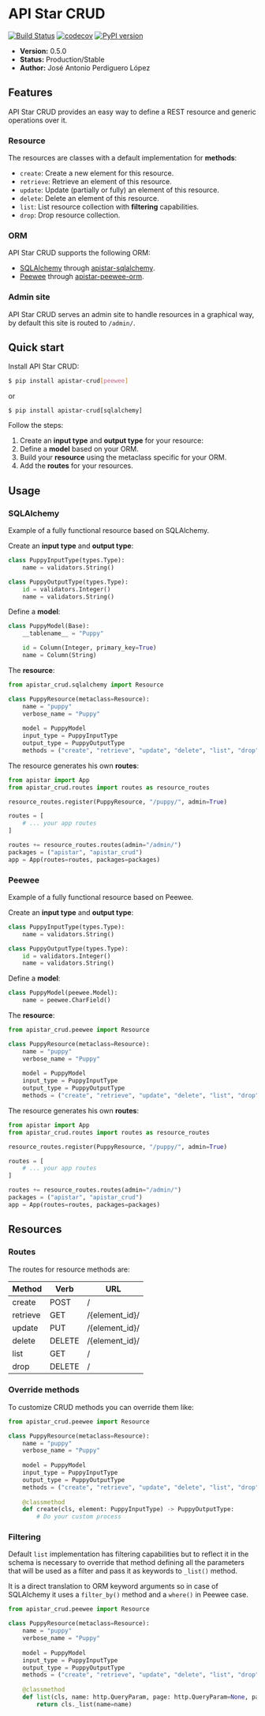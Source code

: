 # API Star CRUD
[![Build Status](https://travis-ci.org/PeRDy/apistar-crud.svg?branch=master)](https://travis-ci.org/PeRDy/apistar-crud)
[![codecov](https://codecov.io/gh/PeRDy/apistar-crud/branch/master/graph/badge.svg)](https://codecov.io/gh/PeRDy/apistar-crud)
[![PyPI version](https://badge.fury.io/py/apistar-crud.svg)](https://badge.fury.io/py/apistar-crud)

* **Version:** 0.5.0
* **Status:** Production/Stable
* **Author:** José Antonio Perdiguero López

## Features
API Star CRUD provides an easy way to define a REST resource and generic operations over it.

### Resource
The resources are classes with a default implementation for **methods**:
* `create`: Create a new element for this resource.
* `retrieve`: Retrieve an element of this resource.
* `update`: Update (partially or fully) an element of this resource.
* `delete`: Delete an element of this resource.
* `list`: List resource collection with **filtering** capabilities.
* `drop`: Drop resource collection.

### ORM
API Star CRUD supports the following ORM:
* [SQLAlchemy](https://www.sqlalchemy.org/) through [apistar-sqlalchemy](https://github.com/PeRDy/apistar-sqlalchemy).
* [Peewee](https://github.com/coleifer/peewee) through [apistar-peewee-orm](https://github.com/PeRDy/apistar-peewee-orm).

### Admin site
API Star CRUD serves an admin site to handle resources in a graphical way, by default this site is routed to `/admin/`. 

## Quick start
Install API Star CRUD:

```bash
$ pip install apistar-crud[peewee]
```

or 

```
$ pip install apistar-crud[sqlalchemy]
```

Follow the steps:

1. Create an **input type** and **output type** for your resource:
2. Define a **model** based on your ORM.
3. Build your **resource** using the metaclass specific for your ORM.
4. Add the **routes** for your resources.

## Usage
### SQLAlchemy
Example of a fully functional resource based on SQLAlchemy.

Create an **input type** and **output type**:

```python
class PuppyInputType(types.Type):
    name = validators.String()

class PuppyOutputType(types.Type):
    id = validators.Integer()
    name = validators.String()
```

Define a **model**:

```python
class PuppyModel(Base):
    __tablename__ = "Puppy"

    id = Column(Integer, primary_key=True)
    name = Column(String)
```

The **resource**:

```python
from apistar_crud.sqlalchemy import Resource

class PuppyResource(metaclass=Resource):
    name = "puppy"
    verbose_name = "Puppy"
    
    model = PuppyModel
    input_type = PuppyInputType
    output_type = PuppyOutputType
    methods = ("create", "retrieve", "update", "delete", "list", "drop")
```

The resource generates his own **routes**:

```python
from apistar import App
from apistar_crud.routes import routes as resource_routes

resource_routes.register(PuppyResource, "/puppy/", admin=True)

routes = [
    # ... your app routes
]

routes += resource_routes.routes(admin="/admin/")
packages = ("apistar", "apistar_crud")
app = App(routes=routes, packages=packages)
```

### Peewee
Example of a fully functional resource based on Peewee.

Create an **input type** and **output type**:

```python
class PuppyInputType(types.Type):
    name = validators.String()

class PuppyOutputType(types.Type):
    id = validators.Integer()
    name = validators.String()
```

Define a **model**:

```python
class PuppyModel(peewee.Model):
    name = peewee.CharField()
```

The **resource**:

```python
from apistar_crud.peewee import Resource

class PuppyResource(metaclass=Resource):
    name = "puppy"
    verbose_name = "Puppy"
    
    model = PuppyModel
    input_type = PuppyInputType
    output_type = PuppyOutputType
    methods = ("create", "retrieve", "update", "delete", "list", "drop")
```

The resource generates his own **routes**:

```python
from apistar import App
from apistar_crud.routes import routes as resource_routes

resource_routes.register(PuppyResource, "/puppy/", admin=True)

routes = [
    # ... your app routes
]

routes += resource_routes.routes(admin="/admin/")
packages = ("apistar", "apistar_crud")
app = App(routes=routes, packages=packages)
```

## Resources

### Routes
The routes for resource methods are:

|Method  |Verb  |URL
|--------|------|--------------
|create  |POST  |/
|retrieve|GET   |/{element_id}/
|update  |PUT   |/{element_id}/
|delete  |DELETE|/{element_id}/
|list    |GET   |/
|drop    |DELETE|/


### Override methods
To customize CRUD methods you can override them like:

```python
from apistar_crud.peewee import Resource

class PuppyResource(metaclass=Resource):
    name = "puppy"
    verbose_name = "Puppy"
    
    model = PuppyModel
    input_type = PuppyInputType
    output_type = PuppyOutputType
    methods = ("create", "retrieve", "update", "delete", "list", "drop")
    
    @classmethod
    def create(cls, element: PuppyInputType) -> PuppyOutputType:
        # Do your custom process
```

### Filtering
Default `list` implementation has filtering capabilities but to reflect it in the schema is necessary to override that 
method defining all the parameters that will be used as a filter and pass it as keywords to `_list()` method. 

It is a direct translation to ORM keyword arguments 
so in case of SQLAlchemy it uses a `filter_by()` method and a `where()` in Peewee case.

```python
from apistar_crud.peewee import Resource

class PuppyResource(metaclass=Resource):
    name = "puppy"
    verbose_name = "Puppy"
    
    model = PuppyModel
    input_type = PuppyInputType
    output_type = PuppyOutputType
    methods = ("create", "retrieve", "update", "delete", "list", "drop")
    
    @classmethod
    def list(cls, name: http.QueryParam, page: http.QueryParam=None, page_size: http.QueryParam=None) -> typing.List[PuppyOutputType]:
        return cls._list(name=name)
```
